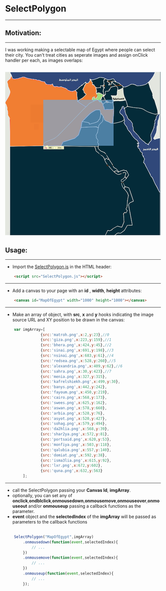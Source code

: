 #	SelectPolygon
----

##	Motivation:
----

I was working making a selectable map of Egypt where people can select their city.
You can't treat cities as seperate images and assign onClick handler per each, as images overlaps:

![readme.png](readme/readme.png)
-----


##	Usage:
----

+	Import the [SelectPolygon.js](js/SelectPolygon.js) in the HTML header:

```html
	<script src="SelectPolygon.js"></script>
```


-----
+	Add a canvas to your page with an **id** , **width**, **height** attributes:

```html
	<canvas id="MapOfEgypt" width="1000" height="1000"></canvas>
```

-----
+	Make an array of object, with **src**, **x** and **y** hooks indicating the image source URL and XY position to be drawn in the canvas:

```javascript
	var imgArray=[
				{src:'matroh.png',x:2,y:23},//0
				{src:'giza.png',x:223,y:159},//1
				{src:'bhera.png',x:424,y:45},//2
				{src:'sinai.png',x:691,y:198},//3
				{src:'nsinai.png',x:683,y:61},//4
				{src:'redsea.png',x:528,y:260},//5
				{src:'alexandria.png',x:409,y:62},//6
				{src:'sahra.png',x:30,y:423},//7
				{src:'menia.png',x:327,y:315},
				{src:'kafrelshiekh.png',x:499,y:30},
				{src:'banys.png',x:442,y:242},
				{src:'fayoum.png',x:450,y:219},
				{src:'cairo.png',x:568,y:173},
				{src:'swees.png',x:625,y:162},
				{src:'aswan.png',x:578,y:660},
				{src:'arbia.png',x:528,y:76},
				{src:'asyot.png',x:520,y:427},
				{src:'sohag.png',x:579,y:494},
				{src:'da2hlia.png',x:568,y:39},
				{src:'shar2ya.png',x:572,y:81},
				{src:'portsaid.png',x:620,y:53},
				{src:'monfiya.png',x:503,y:118},
				{src:'qalubia.png',x:557,y:140},
				{src:'domiat.png',x:592,y:38},
				{src:'isma3lia.png',x:615,y:92},
				{src:'lxr.png',x:672,y:602},
				{src:'quna.png',x:632,y:563}
		];
```

-----
+	call the SelectPolygon passing your **Canvas Id**, **imgArray**.
+	optionally, you can set any of **onclick**,**ondblclick**,**onmousedown**,**onmousemove**,**onmouseover**,**onmouseout** and/or **onmouseup** passing a callback functions as the parameter.
+	**event** object and the **selectedIndex** of the **imgArray** will be passed as parameters to the callback functions

```javascript

	SelectPolygon("MapOfEgypt",imgArray)
		.onmousedown(function(event,selectedIndex){
			// ...
		})
		.onmousemove(function(event,selectedIndex){
			// ...
		})
		.onmouseup(function(event,selectedIndex){
			// ...
		});

```